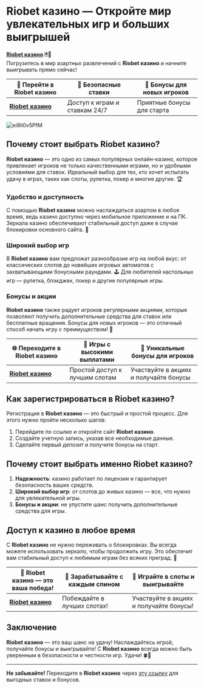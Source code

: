 # Riobet казино — Откройте мир увлекательных игр и больших выигрышей

**[Riobet казино](https://brandplay.link/dtx89f2L) 🃏🎰**  
Погрузитесь в мир азартных развлечений с **Riobet казино** и начните выигрывать прямо сейчас!

| 🔗 **Перейти в Riobet казино** | 💎 **Безопасные ставки** | 🎉 **Бонусы для новых игроков** |
|-------------------------------|-------------------------|----------------------------------|
| [**Riobet казино**](https://brandplay.link/dtx89f2L) | Доступ к играм и ставкам 24/7 | Приятные бонусы для старта |

![ei9li0v5PfM](https://github.com/user-attachments/assets/ef44a28b-4e60-4143-b82f-d6738280e577)

## Почему стоит выбрать Riobet казино?

**Riobet казино** — это одно из самых популярных онлайн-казино, которое привлекает игроков не только качественными играми, но и удобными условиями для ставок. Идеальный выбор для тех, кто хочет испытать удачу в играх, таких как слоты, рулетка, покер и многие другие. 🏆

### Удобство и доступность

С помощью **Riobet казино** можно наслаждаться азартом в любое время, ведь казино доступно через мобильное приложение и на ПК. Зеркала казино обеспечивают стабильный доступ даже в случае блокировки основного сайта. 📱

### Широкий выбор игр

В **Riobet казино** вам предложат разнообразие игр на любой вкус: от классических слотов до новейших игровых автоматов с захватывающими бонусными раундами. 🕹️ Для любителей настольных игр — рулетка, блэкджек, покер и другие популярные игры. 

### Бонусы и акции

**Riobet казино** также радует игроков регулярными акциями, которые позволяют получить дополнительные средства для ставок или бесплатные вращения. Бонусы для новых игроков — это отличный способ начать игру с преимуществом! 🎁

| 🌐 **Переходите в Riobet казино** | 🚀 **Игры с высокими выплатами** | 💎 **Уникальные бонусы для игроков** |
|----------------------------------|-------------------------------|--------------------------------------|
| [**Riobet казино**](https://brandplay.link/dtx89f2L) | Простой доступ к лучшим слотам | Участвуйте в акциях и получайте бонусы |

## Как зарегистрироваться в Riobet казино?

Регистрация в **Riobet казино** — это быстрый и простой процесс. Для этого нужно пройти несколько шагов:
1. Перейдите по ссылке и откройте сайт **Riobet казино**.
2. Создайте учетную запись, указав все необходимые данные.
3. Сделайте первый депозит и получите бонусы на старт.

## Почему стоит выбрать именно Riobet казино?

1. **Надежность**: казино работает по лицензии и гарантирует безопасность ваших средств.
2. **Широкий выбор игр**: от слотов до живых казино — все, что нужно для увлекательной игры.
3. **Бонусы и акции**: не упустите шанс получить дополнительные средства для игры.

## Доступ к казино в любое время

С **Riobet казино** не нужно переживать о блокировках. Вы всегда можете использовать зеркало, чтобы продолжить игру. Это обеспечит вам стабильный доступ к любимым играм без всяких преград. 🔑

| 🎰 **Riobet казино — это ваша победа!** | 🎉 **Зарабатывайте с каждым спином** | 🌟 **Играйте в слоты и выигрывайте** |
|--------------------------------------|------------------------------------|-------------------------------------|
| [**Riobet казино**](https://brandplay.link/dtx89f2L) | Побеждайте в лучших слотах! | Участвуйте в акциях и получайте бонусы! |

## Заключение

**Riobet казино** — это ваш шанс на удачу! Наслаждайтесь игрой, получайте бонусы и выигрывайте! С **Riobet казино** всегда можно быть уверенным в безопасности и честности игр. Удачи! 🍀🎰

---

**Не забывайте!** Переходите в **Riobet казино** через [эту ссылку](https://brandplay.link/dtx89f2L) для выгодных ставок и бонусов.
